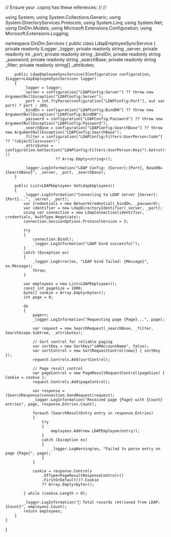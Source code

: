 // Ensure your .csproj has these references:
// <PackageReference Include="System.DirectoryServices.Protocols" Version="8.0.0" />
// <PackageReference Include="System.DirectoryServices" Version="8.0.0" />

using System;
using System.Collections.Generic;
using System.DirectoryServices.Protocols;
using System.Linq;
using System.Net;
using DinDin.Models;
using Microsoft.Extensions.Configuration;
using Microsoft.Extensions.Logging;

namespace DinDin.Services
{
    public class LdapEmployeeSyncService
    {
        private readonly ILogger<LdapEmployeeSyncService> _logger;
        private readonly string _server;
        private readonly int _port;
        private readonly string _bindDn;
        private readonly string _password;
        private readonly string _searchBase;
        private readonly string _filter;
        private readonly string[] _attributes;

        public LdapEmployeeSyncService(IConfiguration configuration, ILogger<LdapEmployeeSyncService> logger)
        {
            _logger = logger;
            _server = configuration["LDAPConfig:Server"] ?? throw new ArgumentNullException("LDAPConfig:Server");
            _port = int.TryParse(configuration["LDAPConfig:Port"], out var port) ? port : 389;
            _bindDn = configuration["LDAPConfig:BindDN"] ?? throw new ArgumentNullException("LDAPConfig:BindDN");
            _password = configuration["LDAPConfig:Password"] ?? throw new ArgumentNullException("LDAPConfig:Password");
            _searchBase = configuration["LDAPConfig:SearchBase"] ?? throw new ArgumentNullException("LDAPConfig:SearchBase");
            _filter = configuration["LDAPConfig:Filters:UserPerson:Code"] ?? "(objectClass=user)";
            _attributes = configuration.GetSection("LDAPConfig:Filters:UserPerson:Keys").Get<string[]>()
                          ?? Array.Empty<string>();

            _logger.LogInformation("LDAP Config: {Server}:{Port}, BaseDN={SearchBase}", _server, _port, _searchBase);
        }

        public List<LDAPEmployee> GetLdapEmployees()
        {
            _logger.LogInformation("Connecting to LDAP server {Server}:{Port}...", _server, _port);
            var credentials = new NetworkCredential(_bindDn, _password);
            var identifier = new LdapDirectoryIdentifier(_server, _port);
            using var connection = new LdapConnection(identifier, credentials, AuthType.Negotiate);
            connection.SessionOptions.ProtocolVersion = 3;

            try
            {
                connection.Bind();
                _logger.LogInformation("LDAP bind successful");
            }
            catch (Exception ex)
            {
                _logger.LogError(ex, "LDAP bind failed: {Message}", ex.Message);
                throw;
            }

            var employees = new List<LDAPEmployee>();
            const int pageSize = 1000;
            byte[] cookie = Array.Empty<byte>();
            int page = 0;

            do
            {
                page++;
                _logger.LogInformation("Requesting page {Page}...", page);

                var request = new SearchRequest(_searchBase, _filter, SearchScope.Subtree, _attributes);

                // Sort control for reliable paging
                var sortKey = new SortKey("sAMAccountName", false);
                var sortControl = new SortRequestControl(new[] { sortKey });
                request.Controls.Add(sortControl);

                // Page result control
                var pageControl = new PageResultRequestControl(pageSize) { Cookie = cookie };
                request.Controls.Add(pageControl);

                var response = (SearchResponse)connection.SendRequest(request);
                _logger.LogInformation("Received page {Page} with {Count} entries", page, response.Entries.Count);

                foreach (SearchResultEntry entry in response.Entries)
                {
                    try
                    {
                        employees.Add(new LDAPEmployee(entry));
                    }
                    catch (Exception ex)
                    {
                        _logger.LogWarning(ex, "Failed to parse entry on page {Page}", page);
                    }
                }

                cookie = response.Controls
                    .OfType<PageResultResponseControl>()
                    .FirstOrDefault()?.Cookie
                    ?? Array.Empty<byte>();

            } while (cookie.Length > 0);

            _logger.LogInformation("🎯 Total records retrieved from LDAP: {Count}", employees.Count);
            return employees;
        }
    }
}
